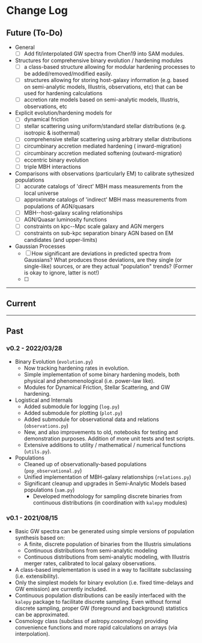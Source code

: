 # Change Log

## Future (To-Do)
* General
    - [ ] Add fit/interpolated GW spectra from Chen19 into SAM modules.
* Structures for comprehensive binary evolution / hardening modules
    - [ ] a class-based structure allowing for modular hardening processes to be added/removed/modified easily.
    - [ ] structures allowing for storing host-galaxy information (e.g. based on semi-analytic models, Illustris, observations, etc) that can be used for hardening calculations
    - [ ] accretion rate models based on semi-analytic models, Illustris, observations, etc
* Explicit evolution/hardening models for
    - [ ] dynamical friction
    - [ ] stellar scattering using uniform/standard stellar distributions (e.g. isotropic & isothermal)
    - [ ] comprehensive stellar scattering using arbitrary stellar distributions
    - [ ] circumbinary accretion mediated hardening ( inward-migration)
    - [ ] circumbinary accretion mediated softening (outward-migration)
    - [ ] eccentric binary evolution
    - [ ] triple MBH interactions
* Comparisons with observations (particularly EM) to calibrate sythesized populations
    - [ ] accurate catalogs of 'direct' MBH mass measurements from the local universe
    - [ ] approximate catalogs of 'indirect' MBH mass measurements from populations of AGN/quasars
    - [ ] MBH--host-galaxy scaling relationships
    - [ ] AGN/Quasar luminosity functions
    - [ ] constraints on kpc--Mpc scale galaxy and AGN mergers
    - [ ] constraints on sub-kpc separation binary AGN based on EM candidates (and upper-limits)
* Gaussian Processes
    - [ ] How significant are deviations in predicted spectra from Gaussians?  What produces those deviations, are they single (or single-like) sources, or are they actual "population" trends?  (Former is okay to ignore, latter is not!)
    - [ ]

----

## Current


----

## Past

### v0.2 - 2022/03/28

* Binary Evolution (`evolution.py`)
    - Now tracking hardening rates in evolution.
    - Simple implementation of some binary hardening models, both physical and phenomenological (i.e. power-law like).
    - Modules for Dynamical Friction, Stellar Scattering, and GW hardening.
* Logistical and Internals
    - Added submodule for logging (`log.py`)
    - Added submodule for plotting (`plot.py`)
    - Added submodule for observational data and relations (`observations.py`)
    - New, and also improvements to old, notebooks for testing and demonstration purposes.  Addition of more unit tests and test scripts.
    - Extensive additions to utility / mathematical / numerical functions (`utils.py`).
* Populations
    - Cleaned up of observationally-based populations (`pop_observational.py`)
    - Unified implementation of MBH-galaxy relationships (`relations.py`)
    - Significant cleanup and upgrades in Semi-Analytic Models based populations (`sam.py`)
        - Developed methodology for sampling discrete binaries from continuous distributions (in coordination with `kalepy` modules)

### v0.1 - 2021/08/15

* Basic GW spectra can be generated using simple versions of population synthesis based on:
    - A finite, discrete population of binaries from the Illustris simulations
    - Continuous distributions from semi-analytic modeling
    - Continuous distributions from semi-analytic modeling, with Illustris merger rates, calibrated to local galaxy observations.
* A class-based implementation is used in a way to facilitate subclassing (i.e. extensibility).
* Only the simplest models for binary evolution (i.e. fixed time-delays and GW emission) are currently included.
* Continuous population distributions can be easily interfaced with the `kalepy` package to facilitate discrete sampling.  Even without formal discrete sampling, proper GW (foreground and background) statistics can be approximated.
* Cosmology class (subclass of astropy.cosomology) providing convenience functions and more rapid calculations on arrays (via interpolation).
